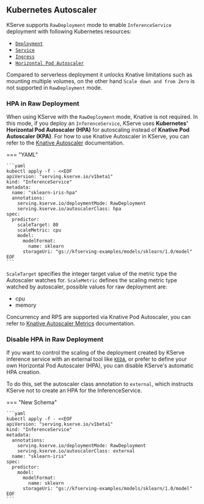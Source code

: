 ## Kubernetes Autoscaler

KServe supports `RawDeployment` mode to enable `InferenceService` deployment with following Kubernetes resources:

- [`Deployment`](https://kubernetes.io/docs/concepts/workloads/controllers/deployment)
- [`Service`](https://kubernetes.io/docs/concepts/services-networking/service)
- [`Ingress`](https://kubernetes.io/docs/concepts/services-networking/ingress)
- [`Horizontal Pod Autoscaler`](https://kubernetes.io/docs/tasks/run-application/horizontal-pod-autoscale)

Compared to serverless deployment it unlocks Knative limitations such as mounting multiple volumes, on the other hand `Scale down and from Zero` is not supported in `RawDeployment` mode.

### HPA in Raw Deployment

When using KServe with the `RawDeployment` mode, Knative is not required. In this mode, if you deploy an `InferenceService`, KServe uses **Kubernetes’ Horizontal Pod Autoscaler (HPA)** for autoscaling instead of **Knative Pod Autoscaler (KPA)**. For how to use Knative Autoscaler in KServe, you can refer to the [Knative Autoscaler](https://kserve.github.io/website/master/modelserving/autoscaling/autoscaling) documentation.


=== "YAML"

    ```yaml
    kubectl apply -f - <<EOF
    apiVersion: "serving.kserve.io/v1beta1"
    kind: "InferenceService"
    metadata:
      name: "sklearn-iris-hpa"
      annotations:
        serving.kserve.io/deploymentMode: RawDeployment
        serving.kserve.io/autoscalerClass: hpa
    spec:
      predictor:
        scaleTarget: 80
        scaleMetric: cpu
        model:
          modelFormat:
            name: sklearn
          storageUri: "gs://kfserving-examples/models/sklearn/1.0/model"
    EOF
    ```

`ScaleTarget` specifies the integer target value of the metric type the Autoscaler watches for. `ScaleMetric` defines the scaling metric type watched by autoscaler, possible values for raw deployment are:

- cpu
- memory 

Concurrency and RPS are supported via Knative Pod Autoscaler, you can refer to [Knative Autoscaler Metrics](https://knative.dev/docs/serving/autoscaling/autoscaling-metrics) documentation.


### Disable HPA in Raw Deployment

If you want to control the scaling of the deployment created by KServe inference service with an external tool like [`KEDA`](https://keda.sh/), or prefer to define your own Horizontal Pod Autoscaler (HPA), you can disable KServe's automatic HPA creation.

To do this, set the autoscaler class annotation to `external`, which instructs KServe not to create an HPA for the InferenceService.

=== "New Schema"

    ```yaml
    kubectl apply -f - <<EOF
    apiVersion: "serving.kserve.io/v1beta1"
    kind: "InferenceService"
    metadata:
      annotations:
        serving.kserve.io/deploymentMode: RawDeployment
        serving.kserve.io/autoscalerClass: external
      name: "sklearn-iris"
    spec:
      predictor:
        model:
          modelFormat:
            name: sklearn
          storageUri: "gs://kfserving-examples/models/sklearn/1.0/model"
    EOF
    ```

